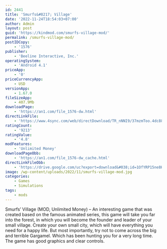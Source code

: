 ```yaml
---
id: 2441
title: 'Smurfs&#8217; Village'
date: '2022-11-24T18:54:03+07:00'
author: Admin
layout: post
guid: 'https://kindmod.com/smurfs-village-mod/'
permalink: /smurfs-village-mod/
postIDCopy:
    - '1576'
publisher:
    - 'Beeline Interactive, Inc.'
operatingSystem:
    - 'Android 4.1'
priceApp:
    - '0'
priceCurrencyApp:
    - USD
versionApp:
    - 1.67.0
fileSizeApp:
    - 407.9Mb
downloadPage:
    - 'https://an1.com/file_1576-dw.html'
directLinkFile:
    - 'https://www.4sync.com/web/directDownload/TR_nNNI9/37mzmToo.4dc886a7b01defcfcd3dc85c6dd99b7f'
ratingCount:
    - '9213'
ratingValue:
    - '4.8'
modFeatures:
    - 'Unlimited Money'
downloadPageObb:
    - 'https://an1.com/file_1576-dw_cache.html'
directLinkFileObb:
    - 'https://drive.google.com/uc?export=download&#038;id=1OfYRP15ne8HT7hR1INRhJT50ah-k1sEc'
image: /wp-content/uploads/2022/11/smurfs-village-mod.jpg
categories:
    - Games
    - Simulations
tags:
    - mods
---
```


Smurfs’ Village (MOD, Unlimited Money) – An interesting game that was created based on the famous animated series, this game will take you far into the forest, in which you will become the founder and leader of your small village. Create your own small city, which will have everything you need for a happy life. But most importantly, try not to come across the big and terrible Gargamel. Which has been hunting you for a very long time. The game has good graphics and clear controls.